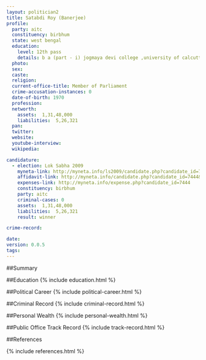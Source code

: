 ```yaml
---
layout: politician2
title: Satabdi Roy (Banerjee)
profile: 
  party: aitc
  constituency: birbhum
  state: west bengal
  education: 
    level: 12th pass
    details: b a (part - i) jogmaya devi college ,university of calcutta .
  photo: 
  sex: 
  caste: 
  religion: 
  current-office-title: Member of Parliament
  crime-accusation-instances: 0
  date-of-birth: 1970
  profession: 
  networth: 
    assets:  1,31,48,000
    liabilities:  5,26,321
  pan: 
  twitter: 
  website: 
  youtube-interview: 
  wikipedia: 

candidature: 
  - election: Lok Sabha 2009
    myneta-link: http://myneta.info/ls2009/candidate.php?candidate_id=7444
    affidavit-link: http://myneta.info/candidate.php?candidate_id=7444&scan=original
    expenses-link: http://myneta.info/expense.php?candidate_id=7444
    constituency: birbhum 
    party: aitc
    criminal-cases: 0
    assets:  1,31,48,000
    liabilities:  5,26,321
    result: winner 

crime-record: 

date: 
version: 0.0.5
tags: 
---
```

##Summary


##Education
{% include education.html %}


##Political Career
{% include political-career.html %}


##Criminal Record
{% include criminal-record.html %}


##Personal Wealth
{% include personal-wealth.html %}


##Public Office Track Record
{% include track-record.html %}


##References


{% include references.html %}